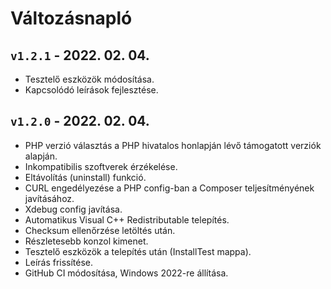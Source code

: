# Változásnapló

## `v1.2.1` - 2022. 02. 04.
- Tesztelő eszközök módosítása.
- Kapcsolódó leírások fejlesztése.

## `v1.2.0` - 2022. 02. 04.
- PHP verzió választás a PHP hivatalos honlapján lévő támogatott verziók alapján.
- Inkompatibilis szoftverek érzékelése.
- Eltávolítás (uninstall) funkció.
- CURL engedélyezése a PHP config-ban a Composer teljesítményének javításához.
- Xdebug config javítása.
- Automatikus Visual C++ Redistributable telepítés.
- Checksum ellenőrzése letöltés után.
- Részletesebb konzol kimenet.
- Tesztelő eszközök a telepítés után (InstallTest mappa).
- Leírás frissítése.
- GitHub CI módosítása, Windows 2022-re állítása.